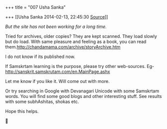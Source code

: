 +++
title = "007 Usha Sanka"

+++
[[Usha Sanka	2014-02-13, 22:45:30 [Source](https://groups.google.com/g/samskrita/c/-1v7lkuCgVs)]]



*But the site has not been working for a long time.*  

  

Tried for archives, older copies? They are kept scanned. They load slowly but do load. With same pleasure and feeling as a book, you can read them.<http://chandamama.com/archive/storyArchive.htm>

I do not know if its published now.

If Samskrtam learning is the purpose, please try other web-sources. Eg- <http://sanskrit.samskrutam.com/en.MainPage.ashx>

Let me know if you like it. Will come out with more.

Or try searching in Google with Devanagari Unicode with some Samskrtam words. You will find some good blogs and other interesting stuff. See results with some subhAshitas, shokas etc.

Hope this helps.



